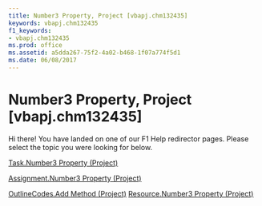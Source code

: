 ```yaml
---
title: Number3 Property, Project [vbapj.chm132435]
keywords: vbapj.chm132435
f1_keywords:
- vbapj.chm132435
ms.prod: office
ms.assetid: a5dda267-75f2-4a02-b468-1f07a774f5d1
ms.date: 06/08/2017
---
```



# Number3 Property, Project [vbapj.chm132435]

Hi there! You have landed on one of our F1 Help redirector pages. Please select the topic you were looking for below.

[Task.Number3 Property (Project)](http://msdn.microsoft.com/library/5d19be73-d2a2-2284-46c5-d49f6af2a48b%28Office.15%29.aspx)

[Assignment.Number3 Property (Project)](http://msdn.microsoft.com/library/51d0e7be-aea8-4fda-df9c-e3f855584ccd%28Office.15%29.aspx)

[OutlineCodes.Add Method (Project)](http://msdn.microsoft.com/library/e33dcb6b-90a3-e52c-099a-f0a901b3f3f7%28Office.15%29.aspx)
[Resource.Number3 Property (Project)](http://msdn.microsoft.com/library/18520cea-8946-f83f-015f-f17a27d84fc4%28Office.15%29.aspx)

